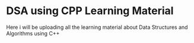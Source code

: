 # DSA using CPP Learning Material
 Here i will be uploading all the learning material about Data Structures and Algorithms using C++
